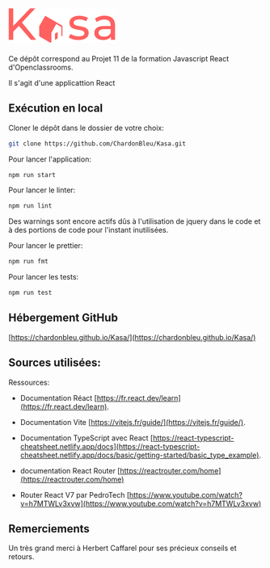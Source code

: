 ## ![Kasa](public/logo.png)

Ce dépôt correspond au Projet 11 de la formation Javascript React d'Openclassrooms.

Il s'agit d'une applicattion React

## Exécution en local

Cloner le dépôt dans le dossier de votre choix:

```bash
git clone https://github.com/ChardonBleu/Kasa.git
```

Pour lancer l'application:

```bash
npm run start
```

Pour lancer le linter:

```bash
npm run lint
```

Des warnings sont encore actifs dûs à l'utilisation de jquery dans le code et à des portions de code pour l'instant inutilisées.

Pour lancer le prettier:

```bash
npm run fmt
```

Pour lancer les tests:

```bash
npm run test
```

## Hébergement GitHub

[https://chardonbleu.github.io/Kasa/](https://chardonbleu.github.io/Kasa/)

## Sources utilisées:

Ressources:

- Documentation Réact [https://fr.react.dev/learn](https://fr.react.dev/learn).

- Documentation Vite [https://vitejs.fr/guide/](https://vitejs.fr/guide/).

- Documentation TypeScript avec React [https://react-typescript-cheatsheet.netlify.app/docs](https://react-typescript-cheatsheet.netlify.app/docs/basic/getting-started/basic_type_example).

- documentation React Router [https://reactrouter.com/home](https://reactrouter.com/home)

- Router React V7 par PedroTech [https://www.youtube.com/watch?v=h7MTWLv3xvw](https://www.youtube.com/watch?v=h7MTWLv3xvw)

## Remerciements

Un très grand merci à Herbert Caffarel pour ses précieux conseils et retours.
